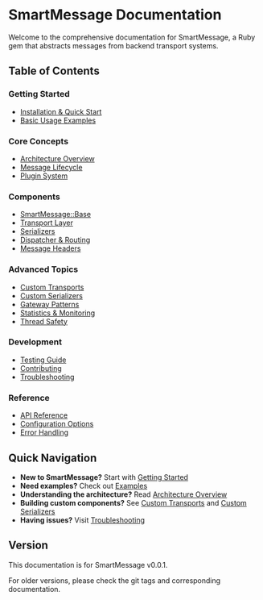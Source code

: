 # SmartMessage Documentation

Welcome to the comprehensive documentation for SmartMessage, a Ruby gem that abstracts messages from backend transport systems.

## Table of Contents

### Getting Started
- [Installation & Quick Start](getting-started.md)
- [Basic Usage Examples](examples.md)

### Core Concepts  
- [Architecture Overview](architecture.md)
- [Message Lifecycle](message-lifecycle.md)
- [Plugin System](plugin-system.md)

### Components
- [SmartMessage::Base](base.md)
- [Transport Layer](transports.md) 
- [Serializers](serializers.md)
- [Dispatcher & Routing](dispatcher.md)
- [Message Headers](headers.md)

### Advanced Topics
- [Custom Transports](custom-transports.md)
- [Custom Serializers](custom-serializers.md)
- [Gateway Patterns](gateway-patterns.md)
- [Statistics & Monitoring](monitoring.md)
- [Thread Safety](thread-safety.md)

### Development
- [Testing Guide](testing.md)
- [Contributing](contributing.md)
- [Troubleshooting](troubleshooting.md)

### Reference
- [API Reference](api-reference.md)
- [Configuration Options](configuration.md)
- [Error Handling](error-handling.md)

## Quick Navigation

- **New to SmartMessage?** Start with [Getting Started](getting-started.md)
- **Need examples?** Check out [Examples](examples.md)
- **Understanding the architecture?** Read [Architecture Overview](architecture.md)
- **Building custom components?** See [Custom Transports](custom-transports.md) and [Custom Serializers](custom-serializers.md)
- **Having issues?** Visit [Troubleshooting](troubleshooting.md)

## Version

This documentation is for SmartMessage v0.0.1.

For older versions, please check the git tags and corresponding documentation.